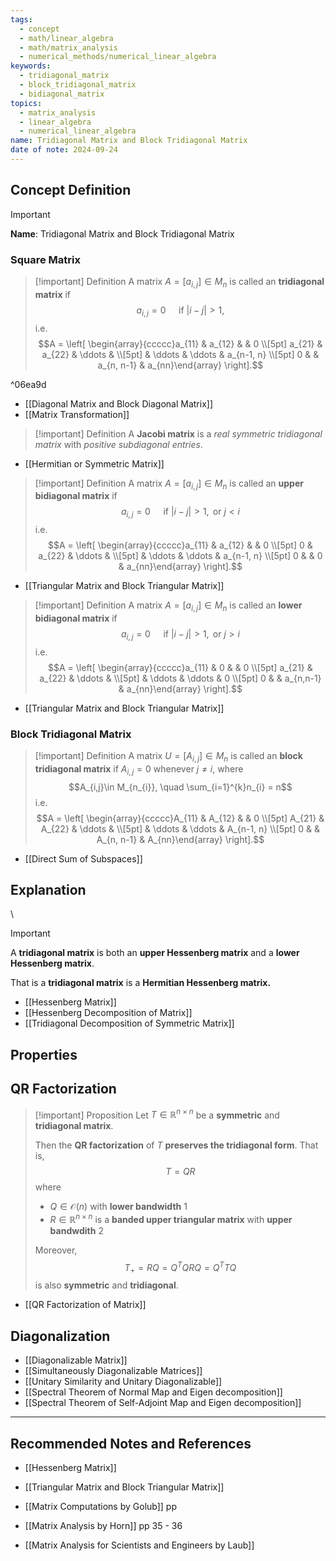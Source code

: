 ```yaml
---
tags:
  - concept
  - math/linear_algebra
  - math/matrix_analysis
  - numerical_methods/numerical_linear_algebra
keywords:
  - tridiagonal_matrix
  - block_tridiagonal_matrix
  - bidiagonal_matrix
topics:
  - matrix_analysis
  - linear_algebra
  - numerical_linear_algebra
name: Tridiagonal Matrix and Block Tridiagonal Matrix
date of note: 2024-09-24
---
```


## Concept Definition

>[!important]
>**Name**: Tridiagonal Matrix and Block Tridiagonal Matrix

### Square Matrix

>[!important] Definition
>A matrix $A=[a_{i,j}]\in M_{n}$ is called an **tridiagonal matrix** if $$a_{i,j} =0 \quad \text{ if } |i - j| > 1,$$ i.e.  $$A = \left[ \begin{array}{ccccc}a_{11} & a_{12} &  &  0 \\[5pt] a_{21} & a_{22} & \ddots &   \\[5pt]   & \ddots & \ddots &  a_{n-1, n} \\[5pt] 0 &    & a_{n, n-1} & a_{nn}\end{array} \right].$$

^06ea9d

- [[Diagonal Matrix and Block Diagonal Matrix]]
- [[Matrix Transformation]]

>[!important] Definition
>A **Jacobi matrix** is a *real symmetric tridiagonal matrix* with *positive subdiagonal entries*.

- [[Hermitian or Symmetric Matrix]]

>[!important] Definition
>A matrix $A=[a_{i,j}]\in M_{n}$ is called an **upper bidiagonal matrix** if $$a_{i,j} =0 \quad \text{ if } |i - j| > 1, \text{ or } j<i$$ i.e.  $$A = \left[ \begin{array}{ccccc}a_{11} & a_{12} &  &  0 \\[5pt] 0 & a_{22} & \ddots &   \\[5pt]   & \ddots & \ddots &  a_{n-1, n} \\[5pt] 0 &    & 0 & a_{nn}\end{array} \right].$$

- [[Triangular Matrix and Block Triangular Matrix]]

>[!important] Definition
>A matrix $A=[a_{i,j}]\in M_{n}$ is called an **lower bidiagonal matrix** if $$a_{i,j} =0 \quad \text{ if } |i - j| > 1, \text{ or } j>i$$ i.e.  $$A = \left[ \begin{array}{ccccc}a_{11} & 0 &  &  0 \\[5pt] a_{21} & a_{22} & \ddots &   \\[5pt]   & \ddots & \ddots &  0 \\[5pt] 0 &    & a_{n,n-1} & a_{nn}\end{array} \right].$$

- [[Triangular Matrix and Block Triangular Matrix]]


### Block Tridiagonal Matrix

>[!important] Definition
>A matrix $U=[A_{i,j}]\in M_{n}$  is called an **block tridiagonal matrix** if $A_{i,j} =0$ whenever $j \neq i$, where $$A_{i,j}\in M_{n_{i}}, \quad \sum_{i=1}^{k}n_{i} = n$$ i.e. $$A = \left[ \begin{array}{ccccc}A_{11} & A_{12} &  &  0 \\[5pt] A_{21} & A_{22} & \ddots &   \\[5pt]   & \ddots & \ddots &  A_{n-1, n} \\[5pt] 0 &    & A_{n, n-1} & A_{nn}\end{array} \right].$$ 
>
>

- [[Direct Sum of Subspaces]]


## Explanation
\
>[!important]
>A **tridiagonal matrix** is both an **upper Hessenberg matrix** and a **lower Hessenberg matrix**.
>
>That is a **tridiagonal matrix** is a **Hermitian Hessenberg matrix.**

- [[Hessenberg Matrix]]
- [[Hessenberg Decomposition of Matrix]]
- [[Tridiagonal Decomposition of Symmetric Matrix]]

## Properties



## QR Factorization

>[!important] Proposition
>Let $T\in \mathbb{R}^{n\times n}$ be a **symmetric** and **tridiagonal matrix**.
>
>Then the **QR factorization** of $T$ **preserves the tridiagonal form**. That is, $$T = QR$$ where 
>- $Q\in \mathcal{O}(n)$ with **lower bandwidth** $1$
>- $R\in \mathbb{R}^{n\times n}$ is a **banded upper triangular matrix** with **upper bandwdith** $2$
>
>Moreover, $$T_{+} = RQ = Q^{T}QRQ = Q^{T}TQ$$ is also **symmetric** and **tridiagonal**.

- [[QR Factorization of Matrix]]


## Diagonalization

- [[Diagonalizable Matrix]]
- [[Simultaneously Diagonalizable Matrices]]
- [[Unitary Similarity and Unitary Diagonalizable]]
- [[Spectral Theorem of Normal Map and Eigen decomposition]]
- [[Spectral Theorem of Self-Adjoint Map and Eigen decomposition]]




-----------
##  Recommended Notes and References

- [[Hessenberg Matrix]]
- [[Triangular Matrix and Block Triangular Matrix]]

- [[Matrix Computations by Golub]] pp 
- [[Matrix Analysis by Horn]] pp 35 - 36
- [[Matrix Analysis for Scientists and Engineers by Laub]]